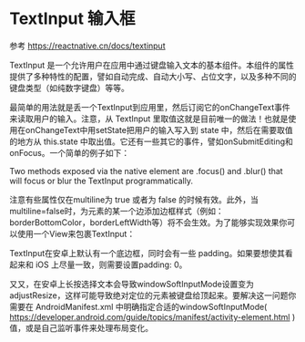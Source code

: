 # TextInput 输入框


参考
https://reactnative.cn/docs/textinput


TextInput 是一个允许用户在应用中通过键盘输入文本的基本组件。本组件的属性提供了多种特性的配置，譬如自动完成、自动大小写、占位文字，以及多种不同的键盘类型（如纯数字键盘）等等。

最简单的用法就是丢一个TextInput到应用里，然后订阅它的onChangeText事件来读取用户的输入。注意，从 TextInput 里取值这就是目前唯一的做法！也就是使用在onChangeText中用setState把用户的输入写入到 state 中，然后在需要取值的地方从 this.state 中取出值。它还有一些其它的事件，譬如onSubmitEditing和onFocus。一个简单的例子如下：

<code src="./demos/demo1.tsx"></code>

Two methods exposed via the native element are .focus() and .blur() that will focus or blur the TextInput programmatically.

注意有些属性仅在multiline为 true 或者为 false 的时候有效。此外，当multiline=false时，为元素的某一个边添加边框样式（例如：borderBottomColor，borderLeftWidth等）将不会生效。为了能够实现效果你可以使用一个View来包裹TextInput：
<code src="./demos/demo2.tsx"></code>

TextInput在安卓上默认有一个底边框，同时会有一些 padding。如果要想使其看起来和 iOS 上尽量一致，则需要设置padding: 0。

又又，在安卓上长按选择文本会导致windowSoftInputMode设置变为adjustResize，这样可能导致绝对定位的元素被键盘给顶起来。要解决这一问题你需要在 AndroidManifest.xml 中明确指定合适的windowSoftInputMode( https://developer.android.com/guide/topics/manifest/activity-element.html )值，或是自己监听事件来处理布局变化。
